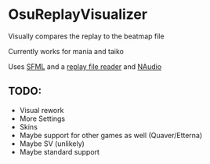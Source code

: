 # OsuReplayVisualizer
Visually compares the replay to the beatmap file

Currently works for mania and taiko

Uses [SFML](https://www.sfml-dev.org/) and a [replay file reader](https://github.com/HoLLy-HaCKeR/osu-database-reader) and [NAudio](https://github.com/naudio/NAudio)

## TODO:
- Visual rework
- More Settings
- Skins
- Maybe support for other games as well (Quaver/Etterna)
- Maybe SV (unlikely)
- Maybe standard support
